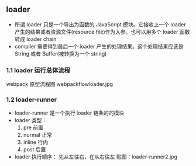 ## loader

- 所谓 loader 只是一个导出为函数的 JavaScript 模块。它接收上一个 loader 产生的结果或者资源文件(resource file)作为入参。也可以用多个 loader 函数转成 loader chain
- compiler 需要得到最后一个 loader 产生的处理结果。这个处理结果应该是 String 或者 Buffer(被转换为一个 string)

### 1.1 loader 运行总体流程

webpack 原型流程图 webpackflowloader.jpg

### 1.2 loader-runner

- loader-runner 是一个执行 loader 链条的的模块
- loader 类型：
  1. pre 前置
  2. normal 正常
  3. inline 行内
  4. post 后置
- loader 执行顺序： 先从左往右，在从右往左
  贴图：loader-runner2.jpg
